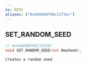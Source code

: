 ```yaml
---
ns: MISC
aliases: ["0x444d98f98c11f3ec"]
---
```

## SET_RANDOM_SEED

```c
// 0x444D98F98C11F3EC
void SET_RANDOM_SEED(int NewSeed);
```

```
Creates a random seed
```
